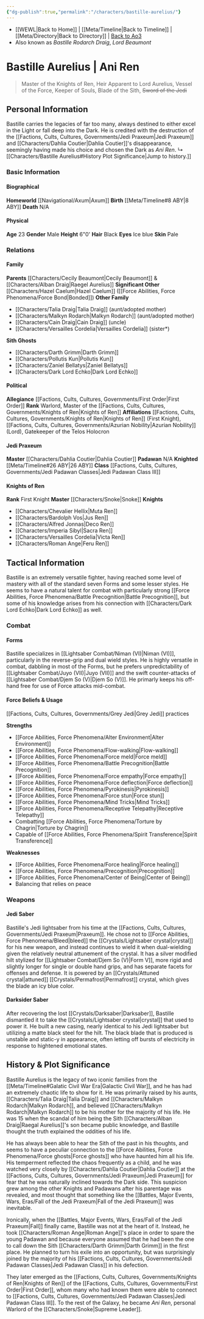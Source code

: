 ```yaml
---
{"dg-publish":true,"permalink":"/characters/bastille-aurelius/"}
---
```


- [[WEWL\|Back to Home]] | [[Meta/Timeline\|Back to Timeline]] | [[Meta/Directory\|Back to Directory]] | [Back to Ao3](https://archiveofourown.org/works/19334440/chapters/45992584)
- Also known as *Bastille Rodarch Draig*, *Lord Beaumont*

# Bastille Aurelius | Ani Ren
>Master of the Knights of Ren, Heir Apparent to Lord Aurelius, Vessel of the Force, Keeper of Souls, Blade of the Sith, ~~Sword of the Jedi~~

## Personal Information
Bastille carries the legacies of far too many, always destined to either excel in the Light or fall deep into the Dark. He is credited with the destruction of the [[Factions, Cults, Cultures, Governments/Jedi Praxeum\|Jedi Praxeum]] and [[Characters/Dahlia Coutier\|Dahlia Coutier]]'s disappearance, seemingly having made his choice and chosen the Dark as *Ani Ren*. 
↳ [[Characters/Bastille Aurelius#History Plot Significance\|Jump to history.]]

### Basic Information

#### Biographical
**Homeworld** [[Navigational/Axum\|Axum]]
**Birth** [[Meta/Timeline#8 ABY\|8 ABY]]
**Death** N/A

#### Physical
**Age** 23
**Gender** Male
**Height** 6"0'
**Hair** Black
**Eyes** Ice blue
**Skin** Pale

### Relations

#### Family
**Parents** [[Characters/Cecily Beaumont\|Cecily Beaumont]] & [[Characters/Alban Draig\|Raegel Aurelius]]
**Significant Other** [[Characters/Hazel Caelum\|Hazel Caelum]] ([[Force Abilities, Force Phenomena/Force Bond\|Bonded]])
**Other Family** 
- [[Characters/Talia Draig\|Talia Draig]] (aunt/adopted mother)
- [[Characters/Malkyn Rodarch\|Malkyn Rodarch]] (aunt/adopted mother)
- [[Characters/Cain Draig\|Cain Draig]] (uncle)
- [[Characters/Versailles Cordelia\|Versailles Cordelia]] (sister*)

**Sith Ghosts**
- [[Characters/Darth Grimm\|Darth Grimm]]
- [[Characters/Pollutis Kun\|Pollutis Kun]]
- [[Characters/Zaniel Bellatys\|Zaniel Bellatys]]
- [[Characters/Dark Lord Echko\|Dark Lord Echko]]

#### Political
**Allegiance**  [[Factions, Cults, Cultures, Governments/First Order\|First Order]] 
**Rank**  Warlord, Master of the [[Factions, Cults, Cultures, Governments/Knights of Ren\|Knights of Ren]]
**Affiliations** [[Factions, Cults, Cultures, Governments/Knights of Ren\|Knights of Ren]] (First Knight), [[Factions, Cults, Cultures, Governments/Azurian Nobility\|Azurian Nobility]] (Lord), Gatekeeper of the Telos Holocron

#### Jedi Praxeum
**Master** [[Characters/Dahlia Coutier\|Dahlia Coutier]]
**Padawan** N/A
**Knighted** [[Meta/Timeline#26 ABY\|26 ABY]]
**Class** [[Factions, Cults, Cultures, Governments/Jedi Padawan Classes\|Jedi Padawan Class III]]

#### Knights of Ren
**Rank** First Knight
**Master** [[Characters/Snoke\|Snoke]]
**Knights**
- [[Characters/Chevalier Hellix\|Muta Ren]]
- [[Characters/Bardolph Vos\|Jus Ren]]
- [[Characters/Alfred Jonnas\|Deco Ren]]
- [[Characters/Imperia Sibyl\|Sacra Ren]]
- [[Characters/Versailles Cordelia\|Victa Ren]]
- [[Characters/Roman Ange\|Feru Ren]]

## Tactical Information
Bastille is an extremely versatile fighter, having reached some level of mastery with all of the standard seven Forms and some lesser styles. He seems to have a natural talent for combat with particularly strong [[Force Abilities, Force Phenomena/Battle Precognition\|Battle Precognition]], but some of his knowledge arises from his connection with [[Characters/Dark Lord Echko\|Dark Lord Echko]] as well. 

### Combat

#### Forms
Bastille specializes in [[Lightsaber Combat/Niman (VI)\|Niman (VI)]], particularly in the reverse-grip and dual wield styles. He is highly versatile in combat, dabbling in most of the Forms, but he prefers unpredictability of [[Lightsaber Combat/Juyo (VII)\|Juyo (VII)]] and the swift counter-attacks of [[Lightsaber Combat/Djem So (V)\|Djem So (V)]]. He primarly keeps his off-hand free for use of Force attacks mid-combat. 

#### Force Beliefs & Usage
[[Factions, Cults, Cultures, Governments/Grey Jedi\|Grey Jedi]] practices

**Strengths**
- [[Force Abilities, Force Phenomena/Alter Environment\|Alter Environment]]
- [[Force Abilities, Force Phenomena/Flow-walking\|Flow-walking]]
- [[Force Abilities, Force Phenomena/Force meld\|Force meld]]
- [[Force Abilities, Force Phenomena/Battle Precognition\|Battle Precognition]]
- [[Force Abilities, Force Phenomena/Force empathy\|Force empathy]]
- [[Force Abilities, Force Phenomena/Force deflection\|Force deflection]]
- [[Force Abilities, Force Phenomena/Pyrokinesis\|Pyrokinesis]]
- [[Force Abilities, Force Phenomena/Force stun\|Force stun]]
- [[Force Abilities, Force Phenomena/Mind Tricks\|Mind Tricks]]
- [[Force Abilities, Force Phenomena/Receptive Telepathy\|Receptive Telepathy]]
- Combatting [[Force Abilities, Force Phenomena/Torture by Chagrin\|Torture by Chagrin]]
- Capable of [[Force Abilities, Force Phenomena/Spirit Transference\|Spirit Transference]]

**Weaknesses**
- [[Force Abilities, Force Phenomena/Force healing\|Force healing]]
- [[Force Abilities, Force Phenomena/Precognition\|Precognition]]
- [[Force Abilities, Force Phenomena/Center of Being\|Center of Being]]
- Balancing that relies on peace

### Weapons

#### Jedi Saber
Bastille's Jedi lightsaber from his time at the [[Factions, Cults, Cultures, Governments/Jedi Praxeum\|Praxeum]]. He chose not to [[Force Abilities, Force Phenomena/Bleed\|bleed]] the [[Crystals/Lightsaber crystal\|crystal]] for his new weapon, and instead continues to wield it when dual-wielding given the relatively neutral attunement of the crystal. It has a silver modified hilt stylized for [[Lightsaber Combat/Djem So (V)\|Form V]], more rigid and slightly longer for single or double hand grips, and has separate facets for offenses and defense. It is powered by an [[Crystals/Attuned crystal\|attuned]] [[Crystals/Permafrost\|Permafrost]] crystal, which gives the blade an icy blue color.

#### Darksider Saber
After recovering the lost [[Crystals/Darksaber\|Darksaber]], Bastille dismantled it to take the [[Crystals/Lightsaber crystal\|crystal]] that used to power it. He built a new casing, nearly identical to his Jedi lightsaber but utilizing a matte black steel for the hilt. The black blade that is produced is unstable and static-y in appearance, often letting off bursts of electricity in response to hightened emotional states. 

## History & Plot Significance
Bastille Aurelius is the legacy of two iconic families from the [[Meta/Timeline#Galatic Civil War Era\|Galactic Civil War]], and he has had an extremely chaotic life to show for it. He was primarily raised by his aunts, [[Characters/Talia Draig\|Talia Draig]] and [[Characters/Malkyn Rodarch\|Malkyn Rodarch]], and believed [[Characters/Malkyn Rodarch\|Malkyn Rodarch]] to be his mother for the majority of his life. He was 15 when the scandal of him being the Sith [[Characters/Alban Draig\|Raegal Aurelius]]'s son became public knowledge, and Bastille thought the truth explained the oddities of his life.

He has always been able to hear the Sith of the past in his thoughts, and seems to have a peculiar connection to the [[Force Abilities, Force Phenomena/Force ghosts\|Force ghosts]] who have haunted him all his life. His temperment reflected the chaos frequently as a child, and he was watched very closely by [[Characters/Dahlia Coutier\|Dahlia Coutier]] at the [[Factions, Cults, Cultures, Governments/Jedi Praxeum\|Jedi Praxeum]] for fear that he was naturally inclined towards the Dark side. This suspicion grew among the other Knights and Padawans after his parentage was revealed, and most thought that something like the [[Battles, Major Events, Wars, Eras/Fall of the Jedi Praxeum\|Fall of the Jedi Praxeum]] was inevitable. 

Ironically, when the [[Battles, Major Events, Wars, Eras/Fall of the Jedi Praxeum\|Fall]] finally came, Bastille was not at the heart of it. Instead, he took [[Characters/Roman Ange\|Roman Ange]]'s place in order to spare the young Padawan and because everyone assumed that he had been the one to call down the Sith [[Characters/Darth Grimm\|Darth Grimm]] in the first place. He planned to turn his exile into an opportunity, but was surprisingly joined by the majority of his [[Factions, Cults, Cultures, Governments/Jedi Padawan Classes\|Jedi Padawan Class]] in his defection. 

They later emerged as the [[Factions, Cults, Cultures, Governments/Knights of Ren\|Knights of Ren]] of the [[Factions, Cults, Cultures, Governments/First Order\|First Order]], whom many who had known them were able to connect to [[Factions, Cults, Cultures, Governments/Jedi Padawan Classes\|Jedi Padawan Class III]]. To the rest of the Galaxy, he became *Ani Ren*, personal Warlord of the [[Characters/Snoke\|Supreme Leader]].